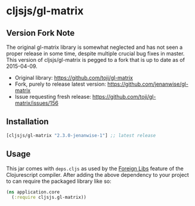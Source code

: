 # cljsjs/gl-matrix

## Version Fork Note

The original gl-matrix library is somewhat neglected and has not seen
a proper release in some time, despite multiple crucial bug fixes in
master. This version of cljsjs/gl-matrix is pegged to a fork that is up
to date as of 2015-04-09.

* Original library: https://github.com/toji/gl-matrix
* Fork, purely to release latest version: https://github.com/jenanwise/gl-matrix
* Issue requesting fresh release: https://github.com/toji/gl-matrix/issues/156

## Installation

[](dependency)
```clojure
[cljsjs/gl-matrix "2.3.0-jenanwise-1"] ;; latest release
```
[](/dependency)


## Usage

This jar comes with `deps.cljs` as used by the [Foreign Libs][flibs] feature
of the Clojurescript compiler. After adding the above dependency to your project
to can require the packaged library like so:

```clojure
(ns application.core
  (:require cljsjs.gl-matrix))
```

[flibs]: https://github.com/clojure/clojurescript/wiki/Foreign-Dependencies
